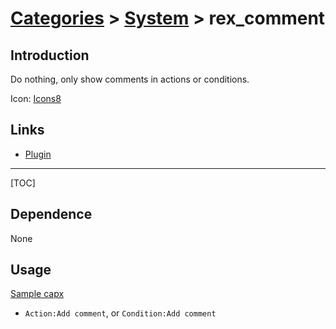 # [Categories](categories.index.html) > [System](system.index.html) > rex_comment

## Introduction

Do nothing, only show comments in actions or conditions.

Icon: [Icons8](https://icons8.com/)

## Links

- [Plugin](https://rexrainbow.github.io/C3RexDoc/repo/rex_comment.c3addon)


----

[TOC]

## Dependence

None

## Usage

[Sample capx](https://1drv.ms/u/s!Am5HlOzVf0kHl0NTJms31qPf6YhZ)

- `Action:Add comment`, or `Condition:Add comment`
